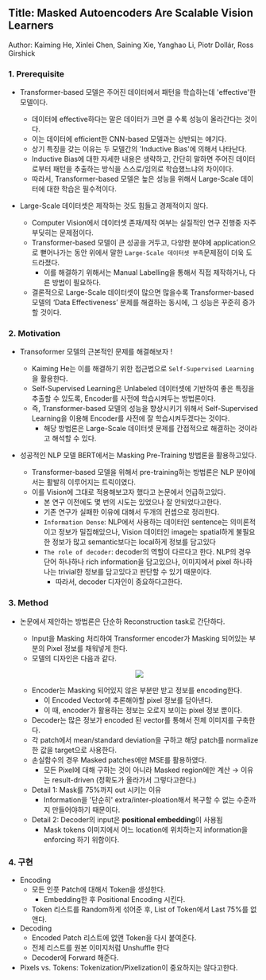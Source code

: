 
## Title: Masked Autoencoders Are Scalable Vision Learners

Author: Kaiming He, Xinlei Chen, Saining Xie, Yanghao Li, Piotr Dollár, Ross Girshick

### 1. Prerequisite

- Transformer-based 모델은 주어진 데이터에서 패턴을 학습하는데 'effective'한 모델이다.
    - 데이터에 effective하다는 말은 데이터가 크면 클 수록 성능이 올라간다는 것이다.
    - 이는 데이터에 efficient한 CNN-based 모델과는 상반되는 얘기다.
    - 상기 특징을 갖는 이유는 두 모델간의 'Inductive Bias'에 의해서 나타난다.
    - Inductive Bias에 대한 자세한 내용은 생략하고, 간단히 말하면 주어진 데이터로부터 패턴을 추출하는 방식을 스스로/임의로 학습했느냐의 차이이다.
    - 따라서, Transformer-based 모델은 높은 성능을 위해서 Large-Scale 데이터에 대한 학습은 필수적이다.

- Large-Scale 데이터셋은 제작하는 것도 힘들고 경제적이지 않다.
    - Computer Vision에서 데이터셋 존재/제작 여부는 실질적인 연구 진행중 자주 부딪히는 문제점이다.
    - Transformer-based 모델이 큰 성공을 거두고, 다양한 분야에 application으로 뻗어나가는 동안 위에서 말한 `Large-Scale 데이터셋 부족`문제점이 더욱 도드라졌다.
        - 이를 해결하기 위해서는 Manual Labelling을 통해서 직접 제작하거나, 다른 방법이 필요하다.
    - 결론적으로 Large-Scale 데이터셋이 많으면 많을수록 Transformer-based 모델의 ‘Data Effectiveness’ 문제를 해결하는 동시에, 그 성능은 꾸준히 증가할 것이다.

### 2. Motivation

- Transoformer 모델의 근본적인 문제를 해결해보자 !
    - Kaiming He는 이를 해결하기 위한 접근법으로 `Self-Supervised Learning` 을 활용한다.
    - Self-Supervised Learning은 Unlabeled 데이터셋에 기반하여 좋은 특징을 추출할 수 있도록, Encoder를 사전에 학습시켜두는 방법론이다.
    - 즉, Transformer-based 모델의 성능을 향상시키기 위해서 Self-Supervised Learning을 이용해 Encoder를 사전에 잘 학습시켜두겠다는 것이다.
        - 해당 방법론은 Large-Scale 데이터셋 문제를 간접적으로 해결하는 것이라고 해석할 수 있다.

- 성공적인 NLP 모델 BERT에서는 Masking Pre-Training 방법론을 활용하고있다.
    - Transformer-based 모델을 위해서 pre-training하는 방법론은 NLP 분야에서는 활발히 이루어지는 트릭이였다.
    - 이를 Vision에 그대로 적용해보고자 했다고 논문에서 언급하고있다.
        - 본 연구 이전에도 몇 번의 시도는 있었으나 잘 안되었다고한다.
        - 기존 연구가 실패한 이유에 대해서 두개의 컨셉으로 정리한다.
        - `Information Dense`: NLP에서 사용하는 데이터인 sentence는 의미론적이고 정보가 밀집해있으나, Vision 데이터인 image는 spatial하게 불필요한 정보가 많고 semantic보다는 local하게 정보를 담고있다
        - `The role of decoder`: decoder의 역할이 다르다고 한다. NLP의 경우 단어 하나하나 rich information을 담고있으나, 이미지에서 pixel 하나하나는 trivial한 정보를 담고있다고 판단할 수 있기 때문이다.
            - 따라서, decoder 디자인이 중요하다고한다.

### 3. Method

- 논문에서 제안하는 방법론은 단순하 Reconstruction task로 간단하다.
    - Input을 Masking 처리하여 Transformer encoder가 Masking 되어있는 부분의 Pixel 정보를 채워넣게 한다.
    - 모델의 디자인은 다음과 같다. 
    
    <p align="center">
      <img src="https://user-images.githubusercontent.com/40862925/189523979-641d3990-1ecc-411d-8481-cd8d3c16cbd6.png" style="padding: 0;margin:0;">
    </p>
    
    - Encoder는 Masking 되어있지 않은 부분만 받고 정보를 encoding한다.
        - 이 Encoded Vector에 추론해야할 pixel 정보를 담아낸다.
        - 이 때, encoder가 활용하는 정보는 오로지 보이는 pixel 정보 뿐이다.
    - Decoder는 많은 정보가 encoded 된 vector를 통해서 전체 이미지를 구축한다.
    - 각 patch에서 mean/standard deviation을 구하고 해당 patch를 normalize한 값을 target으로 사용한다.
    - 손실함수의 경우 Masked patches에만 MSE를 활용하였다.
        - 모든 Pixel에 대해 구하는 것이 아니라 Masked region에만 계산 → 이유는 result-driven (정확도가 올라가서 그렇다고한다.)
    - Detail 1:  Mask를 75%까지 out 시키는 이유
        - Information을 '단순히' extra/inter-ploation해서 복구할 수 없는 수준까지 만들어야하기 때문이다.
    - Detail 2: Decoder의 input은 **positional embedding**이 사용됨
        - Mask tokens 이미지에서 어느 location에 위치하는지 information을 enforcing 하기 위함이다.
    

### 4. 구현
- Encoding
    - 모든 인풋 Patch에 대해서 Token을 생성한다.
      - Embedding한 후 Positional Encoding 시킨다.
    - Token 리스트를 Random하게 섞어준 후, List of Token에서 Last 75%를 없앤다.
- Decoding
    - Encoded Patch 리스트에 없앤 Token을 다시 붙여준다.
    - 전체 리스트를 원본 이미지처럼 Unshuffle 한다
    - Decoder에 Forward 해준다.
- Pixels vs. Tokens: Tokenization/Pixelization이 중요하지는 않다고한다.
